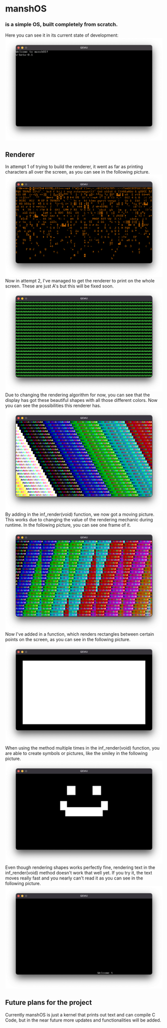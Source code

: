 # manshOS # 
### is a simple OS, built completely from scratch. ###
Here you can see it in its current state of development:
![screen](res/mansh-os.png)
## Renderer ##
In attempt 1 of trying to build the renderer, it went as far as printing characters all over the screen, as you can see in the following picture.
![renderer_attempt1](res/renderer_attempt1.png)
Now in attempt 2, I've managed to get the renderer to print on the whole screen. These are just A's but this will be fixed soon.
![renderer_attempt2](res/renderer_attempt2.png)
Due to changing the rendering algorithm for now, you can see that the display has got these beautiful shapes with all those different colors. Now you can see the possibilities this renderer has.
![renderer_attempt3](res/renderer_attempt3.png)
By adding in the inf_render(void) function, we now got a moving picture. This works due to changing the value of the rendering mechanic during runtime. In the following picture, you can see one frame of it.
![renderer_attempt4](res/renderer_attempt4.png)
Now I've added in a function, which renders rectangles between certain points on the screen, as you can see in the following picture.
![renderer_attempt5](res/renderer_attempt5.png)
When using the method multiple times in the inf_render(void) function, you are able to create symbols or pictures, like the smiley in the following picture.
![renderer_attempt6](res/renderer_attempt6.png)
Even though rendering shapes works perfectly fine, rendering text in the inf_render(void) method doesn't work that well yet. If you try it, the text moves really fast and you nearly can't read it as you can see in the following picture.
![renderer_attempt7](res/renderer_attempt7.png)
## Future plans for the project ##
Currently manshOS is just a kernel that prints out text and can compile C Code, but in the near future more updates and functionalities will be added.